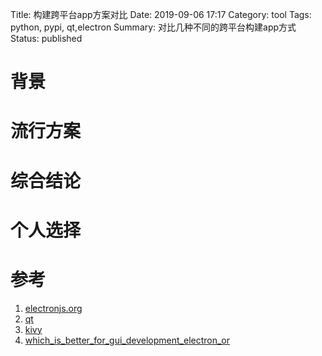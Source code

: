 Title: 构建跨平台app方案对比
Date: 2019-09-06 17:17
Category: tool
Tags: python, pypi, qt,electron
Summary: 对比几种不同的跨平台构建app方式 
Status: published

# 背景

# 流行方案

# 综合结论



# 个人选择


# 参考

1. [electronjs.org](https://electronjs.org/apps)
2. [qt](https://www.qt.io)
3. [kivy](https://kivy.org/)
4. [which_is_better_for_gui_development_electron_or](https://www.reddit.com/r/Python/comments/bb6j7g/which_is_better_for_gui_development_electron_or/)

